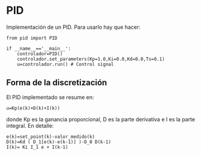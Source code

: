 # PID
Implementación de un PID. Para usarlo hay que hacer:

    from pid import PID

    if __name__=='__main__':
        controlador=PID()
        controlador.set_parameters(Kp=1.0,Ki=0.0,Kd=0.0,Ts=0.1)
        u=controlador.run() # Control signal

## Forma de la discretización
El PID implementado se resume en:
  
    u=Kp(e(k)+D(k)+I(k))
    
donde Kp es la ganancia proporcional, D es la parte derivativa e I es la parte integral. En detalle:

    e(k)=set_point(k)-valor_medido(k)
    D(k)=Kd ( D_1[e(k)-e(k-1)] )-D_0 D(k-1)
    I(k)= Ki I_1 e + I(k-1)
 
 
